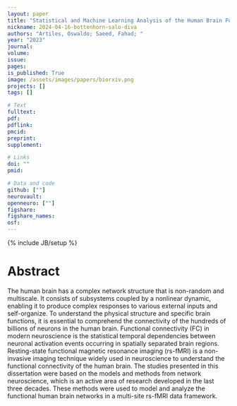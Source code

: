 ```yaml
---
layout: paper
title: "Statistical and Machine Learning Analysis of the Human Brain Functional Network in a Multi-Site Resting-State Functional MRI Database Framework"
nickname: 2024-04-16-bottenhorn-salo-diva
authors: "Artiles, Oswaldo; Saeed, Fahad; "
year: "2023"
journal: 
volume: 
issue:
pages: 
is_published: True
image: /assets/images/papers/biorxiv.png
projects: []
tags: []

# Text
fulltext:
pdf:
pdflink:
pmcid:
preprint: 
supplement:

# Links
doi: ""
pmid:

# Data and code
github: [""]
neurovault:
openneuro: [""]
figshare:
figshare_names:
osf:
---
```

{% include JB/setup %}

# Abstract

The human brain has a complex network structure that is non-random and multiscale. It consists of subsystems coupled by a nonlinear dynamic, enabling it to produce complex responses to various external inputs and self-organize. To understand the physical structure and specific brain functions, it is essential to comprehend the connectivity of the hundreds of billions of neurons in the human brain. Functional connectivity (FC) in modern neuroscience is the statistical temporal dependencies between neuronal activation events occurring in spatially separated brain regions. Resting-state functional magnetic resonance imaging (rs-fMRI) is a non-invasive imaging technique widely used in neuroscience to understand the functional connectivity of the human brain. The studies presented in this dissertation were based on the models and methods from network neuroscience, which is an active area of research developed in the last three decades. These methods were used to model and analyze the functional human brain networks in a multi-site rs-fMRI data framework.
